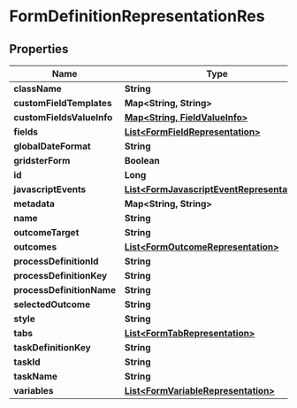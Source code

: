 # FormDefinitionRepresentationRes

## Properties
Name | Type | Description | Notes
------------ | ------------- | ------------- | -------------
**className** | **String** |  |  [optional]
**customFieldTemplates** | **Map&lt;String, String&gt;** |  |  [optional]
**customFieldsValueInfo** | [**Map&lt;String, FieldValueInfo&gt;**](FieldValueInfo.md) |  |  [optional]
**fields** | [**List&lt;FormFieldRepresentation&gt;**](FormFieldRepresentation.md) |  |  [optional]
**globalDateFormat** | **String** |  |  [optional]
**gridsterForm** | **Boolean** |  |  [optional]
**id** | **Long** |  |  [optional]
**javascriptEvents** | [**List&lt;FormJavascriptEventRepresentation&gt;**](FormJavascriptEventRepresentation.md) |  |  [optional]
**metadata** | **Map&lt;String, String&gt;** |  |  [optional]
**name** | **String** |  |  [optional]
**outcomeTarget** | **String** |  |  [optional]
**outcomes** | [**List&lt;FormOutcomeRepresentation&gt;**](FormOutcomeRepresentation.md) |  |  [optional]
**processDefinitionId** | **String** |  |  [optional]
**processDefinitionKey** | **String** |  |  [optional]
**processDefinitionName** | **String** |  |  [optional]
**selectedOutcome** | **String** |  |  [optional]
**style** | **String** |  |  [optional]
**tabs** | [**List&lt;FormTabRepresentation&gt;**](FormTabRepresentation.md) |  |  [optional]
**taskDefinitionKey** | **String** |  |  [optional]
**taskId** | **String** |  |  [optional]
**taskName** | **String** |  |  [optional]
**variables** | [**List&lt;FormVariableRepresentation&gt;**](FormVariableRepresentation.md) |  |  [optional]
